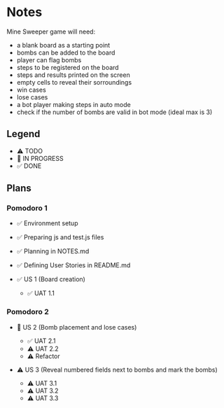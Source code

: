# Notes

Mine Sweeper game will need:

- a blank board as a starting point
- bombs can be added to the board
- player can flag bombs
- steps to be registered on the board
- steps and results printed on the screen
- empty cells to reveal their sorroundings
- win cases
- lose cases
- a bot player making steps in auto mode
- check if the number of bombs are valid in bot mode (ideal max is 3)

## Legend

- ⚠ TODO
- 🚧 IN PROGRESS
- ✅ DONE

## Plans

### Pomodoro 1

- ✅ Environment setup
- ✅ Preparing js and test.js files
- ✅ Planning in NOTES.md
- ✅ Defining User Stories in README.md

- ✅ US 1 (Board creation)
  - ✅ UAT 1.1

### Pomodoro 2

- 🚧 US 2 (Bomb placement and lose cases)

  - ✅ UAT 2.1
  - ⚠ UAT 2.2
  - ⚠ Refactor

- ⚠ US 3 (Reveal numbered fields next to bombs and mark the bombs)
  - ⚠ UAT 3.1
  - ⚠ UAT 3.2
  - ⚠ UAT 3.3
